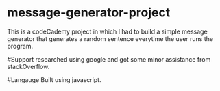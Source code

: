 # message-generator-project
This is a codeCademy project in which I had to build a simple message generator that generates a random sentence everytime the user 
runs the program.


#Support
researched using google and got some minor assistance from stackOverflow.


#Langauge
Built using javascript.


